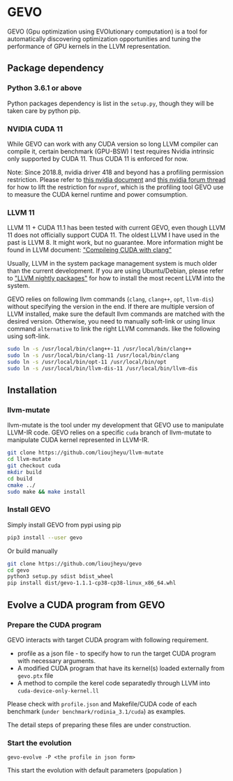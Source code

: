# GEVO

GEVO (Gpu optimization using EVOlutionary computation) is a tool for automatically discovering optimization opportunities and tuning the performance of GPU kernels in the LLVM representation. 

## Package dependency

### Python 3.6.1 or above

Python packages dependency is list in the `setup.py`, though they will be taken care by python pip.

### NVIDIA CUDA 11

While GEVO can work with any CUDA version so long LLVM compiler can compile it, certain benchmark (GPU-BSW) I test requires Nvidia intrinsic only supported by CUDA 11. Thus CUDA 11 is enforced for now.

Note: Since 2018.8, nvidia driver 418 and beyond has a profiling permission restriction. Please refer to [this nvidia document](https://developer.nvidia.com/nvidia-development-tools-solutions-err_nvgpuctrperm-permission-issue-performance-counters)
and [this nvidia forum thread](https://forums.developer.nvidia.com/t/nvprof-warning-the-user-does-not-have-permission-to-profile-on-the-target-device/72374/6)
for how to lift the restriction for `nvprof`, which is the profiling tool GEVO use to measure the CUDA kernel runtime and power comsumption.

### LLVM 11

LLVM 11 + CUDA 11.1 has been tested with current GEVO, even though LLVM 11 does not officially support CUDA 11. The oldest LLVM I have used in the past is LLVM 8. It might work, but no guarantee. More information might be found in LLVM document: ["Compileing CUDA with clang"](https://llvm.org/docs/CompileCudaWithLLVM.html) 

Usually, LLVM in the system package management system is much older than the current development. If you are using Ubuntu/Debian, please refer to ["LLVM nightly packages"](https://apt.llvm.org/) for how to install the most recent LLVM into the system. 

GEVO relies on following llvm commands (`clang`, `clang++`, `opt`, `llvm-dis`) without specifying the version in the end. If there are multiple version of LLVM installed, make sure the default llvm commands are matched with the desired version. Otherwise, you need to manually soft-link or using linux command `alternative` to link the right LLVM commands. like the following using soft-link.

```bash
sudo ln -s /usr/local/bin/clang++-11 /usr/local/bin/clang++
sudo ln -s /usr/local/bin/clang-11 /usr/local/bin/clang
sudo ln -s /usr/local/bin/opt-11 /usr/local/bin/opt
sudo ln -s /usr/local/bin/llvm-dis-11 /usr/local/bin/llvm-dis
```

## Installation
### **llvm-mutate**
llvm-mutate is the tool under my development that GEVO use to manipulate LLVM-IR code.
GEVO relies on a specific `cuda` branch of llvm-mutate to manipulate CUDA kernel represented in LLVM-IR. 

```bash
git clone https://github.com/lioujheyu/llvm-mutate
cd llvm-mutate
git checkout cuda
mkdir build
cd build
cmake ../
sudo make && make install
```

### Install **GEVO**
Simply install GEVO from pypi using pip
```bash
pip3 install --user gevo 
```

Or build manually 
```bash
git clone https://github.com/lioujheyu/gevo
cd gevo
python3 setup.py sdist bdist_wheel
pip install dist/gevo-1.1.1-cp38-cp38-linux_x86_64.whl
```

## Evolve a CUDA program from GEVO
### Prepare the CUDA program
GEVO interacts with target CUDA program with following requirement.
* profile as a json file - to specify how to run the target CUDA program with necessary arguments.
* A modified CUDA program that have its kernel(s) loaded externally from `gevo.ptx` file
* A method to compile the kerel code separatedly through LLVM into `cuda-device-only-kernel.ll`

Please check with `profile.json` and Makefile/CUDA code of each benchmark (`under benchmark/rodinia_3.1/cuda`) as examples. 

The detail steps of preparing these files are under construction. 

### Start the evolution
```
gevo-evolve -P <the profile in json form> 
```

This start the evolution with default parameters (population )